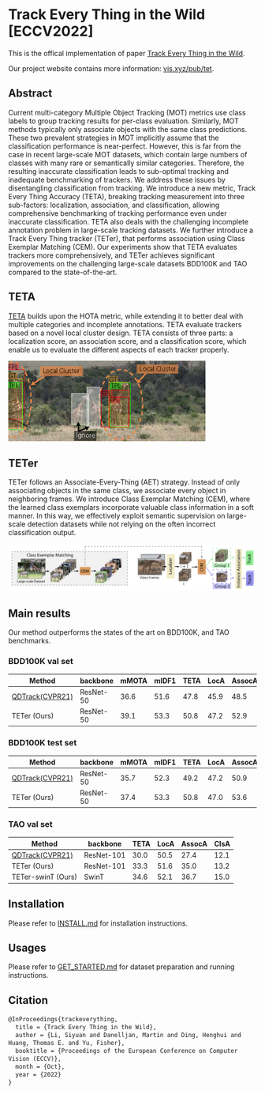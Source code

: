 # Track Every Thing in the Wild [ECCV2022]

This is the offical implementation of paper [Track Every Thing in the Wild](https://arxiv.org/abs/2207.12978).

Our project website contains more information: [vis.xyz/pub/tet](https://www.vis.xyz/pub/tet/).


## Abstract

Current multi-category Multiple Object Tracking (MOT) metrics use class labels to group tracking results for per-class evaluation. Similarly, MOT methods typically only associate objects with the same class predictions. 
These two prevalent strategies in MOT implicitly assume that the classification performance is near-perfect. 
However, this is far from the case in recent large-scale MOT datasets, which contain large numbers of classes with many rare or semantically similar categories. Therefore, the resulting inaccurate classification leads to sub-optimal tracking and inadequate benchmarking of trackers.
We address these issues by disentangling classification from tracking.
We introduce a new metric, Track Every Thing Accuracy (TETA), breaking tracking measurement into three sub-factors: localization, association, and classification, allowing comprehensive benchmarking of tracking performance even under inaccurate classification. TETA also deals with the challenging incomplete annotation problem in large-scale tracking datasets. We further introduce a Track Every Thing tracker (TETer), that performs association using Class Exemplar Matching (CEM). Our experiments show that TETA evaluates trackers more comprehensively, and TETer achieves significant improvements on the challenging large-scale datasets BDD100K and TAO compared to the state-of-the-art.

## TETA
[TETA](teta/README.md) builds upon the HOTA metric, while extending it to better deal with
multiple categories and incomplete annotations. TETA evaluate trackers based on a novel local cluster design. TETA consists of three parts: a
localization score, an association score, and a classification score, which enable
us to evaluate the different aspects of each tracker properly.

<img src="figures/teta-teaser.png" width="400">

## TETer
TETer follows an Associate-Every-Thing (AET) strategy.
Instead of only associating objects in the same class, we associate every object in neighboring frames. 
We introduce Class Exemplar Matching (CEM), where the learned class exemplars incorporate valuable class information in a soft manner.
In this way, we effectively exploit semantic supervision on large-scale detection datasets while not relying on the often incorrect classification output.

<img src="figures/teaser-teter.png" width="800">

## Main results
Our method outperforms the states of the art on BDD100K, and TAO benchmarks.

### BDD100K val set

| Method                                              | backbone  | mMOTA | mIDF1 | TETA | LocA | AssocA | ClsA |
|-----------------------------------------------------|-----------|-------|-------|------|------|--------|------|
| [QDTrack(CVPR21)](https://arxiv.org/abs/2006.06664) | ResNet-50 | 36.6  | 51.6  | 47.8 | 45.9 | 48.5   | 49.2 |
| TETer (Ours)                                        | ResNet-50 | 39.1  | 53.3  | 50.8 | 47.2 | 52.9   | 52.4 |


### BDD100K test set

| Method                                              | backbone  | mMOTA | mIDF1 | TETA | LocA | AssocA | ClsA |
|-----------------------------------------------------|-----------|-------|-------|------|------|--------|------|
| [QDTrack(CVPR21)](https://arxiv.org/abs/2006.06664) | ResNet-50 | 35.7  | 52.3  | 49.2 | 47.2 | 50.9   | 49.2 |
| TETer (Ours)                                        | ResNet-50 | 37.4  | 53.3  | 50.8 | 47.0 | 53.6   | 50.7 |


### TAO val set

| Method                                              | backbone   | TETA | LocA | AssocA | ClsA |
|-----------------------------------------------------|------------|------|------|--------|------|
| [QDTrack(CVPR21)](https://arxiv.org/abs/2006.06664) | ResNet-101 | 30.0 | 50.5 | 27.4   | 12.1 |
| TETer (Ours)                                        | ResNet-101 | 33.3 | 51.6 | 35.0   | 13.2 |
| TETer-swinT (Ours)                                  | SwinT      | 34.6 | 52.1 | 36.7   | 15.0 |

## Installation

Please refer to [INSTALL.md](docs/INSTALL.md) for installation instructions.


## Usages
Please refer to [GET_STARTED.md](docs/GET_STARTED.md) for dataset preparation and running instructions.


## Citation

```
@InProceedings{trackeverything,
  title = {Track Every Thing in the Wild},
  author = {Li, Siyuan and Danelljan, Martin and Ding, Henghui and Huang, Thomas E. and Yu, Fisher},
  booktitle = {Proceedings of the European Conference on Computer Vision (ECCV)},
  month = {Oct},
  year = {2022}
}
```
